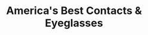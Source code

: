 ---
title: "America's Best Contacts & Eyeglasses"
url: /chicago/americas-best-contacts-und-eyeglasses/
shop: Optiker
---